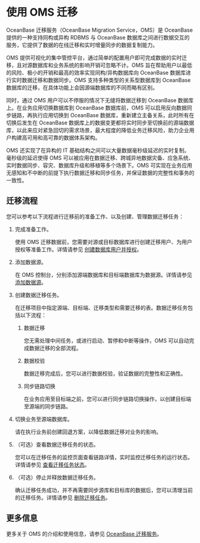 使用 OMS 迁移
==============================

OceanBase 迁移服务（OceanBase Migration Service，OMS）是 OceanBase 提供的一种支持同构或异构 RDBMS 与 OceanBase 数据库之间进行数据交互的服务，它提供了数据的在线迁移和实时增量同步的数据复制能力。

OMS 提供可视化的集中管控平台，通过简单的配置用户即可完成数据的实时迁移，且对源数据库和业务系统的影响开销可忽略不计。OMS 旨在帮助用户以最低的风险、极小的开销和最高的效率实现同构/异构数据库向 OceanBase 数据库进行实时数据迁移和数据同步。OMS 支持多种类型的关系型数据库到 OceanBase 数据库的迁移，在具体功能上会因源端数据库的不同而略有区别。

同时，通过 OMS 用户可以不停服的情况下无缝将数据迁移到 OceanBase 数据库上。在业务应用切换数据库到 OceanBase 数据库前，OMS 可以启用反向数据同步链路，再执行应用切换到 OceanBase 数据库，重新建立主备关系，此时所有在切换后发生在 OceanBase 数据库上的数据变更都将实时同步至切换前的源端数据库，以此来应对紧急回切的需求场景，最大程度的降低业务迁移风险，助力企业用户构建高可用和高可靠的数据体系架构。

OMS 还实现了在异构的 IT 基础结构之间可以大量数据毫秒级延迟的实时复制。毫秒级的延迟使得 OMS 可以被应用在数据迁移、跨城异地数据灾备、应急系统、实时数据同步、容灾、数据库升级和移植等多个场景下。OMS 可实现在业务应用无感知和不中断的前提下执行数据迁移和同步任务，并保证数据的完整性和事务的一致性。

迁移流程
-------------------------

您可以参考以下流程进行迁移前的准备工作、以及创建、管理数据迁移任务：

1. 完成准备工作。

   使用 OMS 迁移数据前，您需要对源或目标数据库进行创建迁移用户、为用户授权等准备工作。详情请参见 [创建数据库用户并授权](https://www.oceanbase.com/docs/oceanbase-migration-service/oms/V3.1.0/create-and-authorize-a-database-user)。

2. 添加数据源。

   在 OMS 控制台，分别添加源端数据库和目标端数据库为数据源。详情请参见 [添加数据源](https://www.oceanbase.com/docs/oceanbase-migration-service/oms/V3.1.0/add-a-mysql-data-source)。

3. 创建数据迁移任务。

   在迁移项目中指定源端、目标端、迁移类型和需要迁移的表。数据迁移任务包括以下流程：
   1. 数据迁移

      您无需处理中间任务，或进行启动、暂停和中断等操作，OMS 可以自动完成数据迁移的全部流程。

   2. 数据校验

      数据迁移完成后，您可以进行数据校验，验证数据的完整性和正确性。

   3. 同步链路切换

      在业务应用至目标端之前，您可以进行同步链路切换操作，以创建目标端至源端的同步链路。

4. 切换业务至源端数据库。

   请在执行业务前创建回退方案，以降低数据迁移对业务的影响。

5. （可选）查看数据迁移任务的状态。

   您可以在迁移任务的监控页面查看链路详情，实时监控迁移任务的运行状态。详情请参见 [查看迁移任务状态](https://www.oceanbase.com/docs/oceanbase-migration-service/oms/V3.1.0/view-the-migration-task-status)。

6. （可选）停止并释放数据迁移任务。

   确认迁移任务成功，并不再需要同步源库和目标库的数据后，您可以清理当前的迁移任务。详情请参见 [删除迁移任务](https://www.oceanbase.com/docs/oceanbase-migration-service/oms/V3.1.0/delete-a-migration-task)。

更多信息
-------------------------

更多关于 OMS 的介绍和使用信息，请参见 [OceanBase 迁移服务](https://www.oceanbase.com/docs/oceanbase-migration-service/oms/V3.1.0/what-is-oceanbase-migration-service)。
